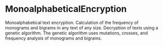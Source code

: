 # MonoalphabeticalEncryption
Monoalphabetical text encryption.
Calculation of the frequency of monograms and bigrams in any text of any size.
Decryption of texts using a genetic algorithm.
The genetic algorithm uses mutations, crosses, and frequency analysis of monograms and bigrams.
